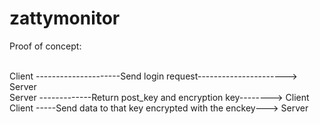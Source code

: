 # zattymonitor

Proof of concept:<br /><br />

Client ---------------------Send login request----------------------> Server<br />
Server -------------Return post_key and encryption key--------> Client<br />
Client -----Send data to that key encrypted with the enckey---> Server
